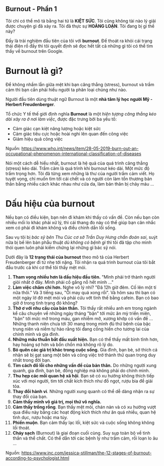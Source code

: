 ## Burnout - Phần 1

Tôi chỉ có thể mô tả bằng hai từ là **KIỆT SỨC**. Tôi cũng không tài nào lý giải được chuyện gì đã xảy ra. Tôi đã thực sự **HOẢNG LOẠN**. Tôi đang bị gì thế này? 

Đấy là trải nghiệm đầu tiên của tôi với **burnout**. Để thoát ra khỏi cái trạng thái điên rồ đấy thì tôi quyết định sẽ đọc hết tất cả những gì tôi có thể tìm thấy về burnout trên Google.

# Burnout là gì?

Để không nhầm lẫn giữa mệt khi bạn căng thẳng (stress), burnout và trầm cảm thì bạn cần phải hiểu người ta phân loại chúng như nào.

Người đầu tiên dùng thuật ngữ Burnout là một **nhà tâm lý học người Mỹ - Herbert Freudenberger**.

Tổ chức Y tế thế giới định nghĩa **Burnout** là một *hiện tượng căng thẳng kéo dài xảy ra ở nơi làm việc*, được đặc trưng bởi ba yếu tố:

- Cảm giác cạn kiệt năng lượng hoặc kiệt sức
- Cảm giác tiêu cực hoặc hoài nghi lên quan đến công việc
- Giảm hiệu quả công việc

Nguồn: https://www.who.int/news/item/28-05-2019-burn-out-an-occupational-phenomenon-international-classification-of-diseases

Nói một cách dễ hiểu nhất, burnout là hệ quả của quá trình căng thẳng (stress) kéo dài. Trầm cảm là quá trình khi burnout kéo dài. Một mức độ trầm trọng hơn. Tôi đã từng xem những lá thư của người trầm cảm viết. Họ tuyệt vọng, chỉ muốn tìm tới cái chết và có người còn làm tổn thương bản thân bằng nhiều cách khác nhau như cứa da, làm bản thân bị chảy máu ...
 
# Dấu hiệu của burnout

Nếu bạn có điều kiện, bạn nên đi khám khi thấy có vấn đề. Còn nếu bạn còn nhiều mối lo khác phải xử lý, thì cái thang đo này có thể giúp bạn cân nhắc xem có phải đi khám không và điều chỉnh dần lối sống. 

Sau vụ tôi bị *bác sỹ bên Thu Cúc cơ sở Trần Duy Hưng chẩn đoán sai*, suýt nữa bị bế lên bàn phẫu thuật *dù không có bệnh gì* thì tôi đã tập cho mình thói quen luôn phải kiểm chứng lại những gì bác sỹ nói.

Dưới đây là **12 trạng thái của burnout** theo mô tả của Herbert Freudenberger đi từ nhẹ tới nặng. Tôi nhận ra quá trình burnout của tôi bắt đầu trước cả khi cơ thể tôi thấy mệt mỏi.

1. **Tham vọng nhiều hơn là dấu hiệu đầu tiên.** "Mình phải trở thành người giỏi nhất ở đây. Mình phải cố gắng nỗ hết mình ..."
2. **Làm việc chăm chỉ hơn.** Nghe vô lý nhỉ? "Đã 12h giờ đêm. Cố lên một tí nữa thôi." Và 3 tiếng sau, "Ôi may quá xong rồi". Và hôm sau thì bạn có một ngày lờ đờ mệt mỏi và phải cứu vớt tình thế bằng cafein. Bạn có bao giờ ở trong tình trạng đó không?
3. **Thờ ơ với nhu cầu của bản thân.** Tôi thấy rất nhiều anh em trong ngành kể câu chuyện về những ngày tháng "bận" tới mức ăn mỳ triền miên, "bận" tới mức mỡ trong máu, gan nhiễm mỡ, xương khớp có vấn đề ... Những thanh niên chưa tới 30 mang trong mình đủ thứ bệnh của bậc trung niên và niềm tự hào rằng tôi đang cống hiến cho tương lai của chính mình và gia đình.
4. **Những mâu thuẫn bắt đầu xuất hiện.** Bạn có thể thấy mất bình tĩnh hơn, hay hoảng sợ hơn và bồn chồn mà không rõ lý do.
5. **Bỏ quên các giá trị khác trong cuộc sống.** Gia đình, bạn bè, sở thích cá nhân sẽ bị gạt sang một bên và công việc trở thành thứ quan trọng duy nhất trong đời bạn.
6. **Tìm cách đổ lỗi cho những vấn đề của bản thân.** Do những người xung quanh, gia đình, bạn bè, đồng nghiệp mà không phải do chính mình.
7. **Thu hẹp các mối quan hệ xã hội**. Bạn sẽ có xu hướng không thích tiếp xúc với mọi người, tim tới chất kích thích như đồ ngọt, rượu bia để giải tỏa.
8. **Thay đổi hành vi**. Những người xung quanh có thể dễ dàng nhận ra sự thay đổi của bạn.
9. **Cảm thấy mình vô giá trị, mọi thứ vô nghĩa.**
10. **Cảm thấy trống rỗng**. Bạn thấy mệt mỏi, chán nản và có xu hướng vượt qua điều này bằng các hoạt động kích thích như ăn quá nhiều, quan hệ tình dục, rượu hoặc ma túy.
11. **Phiền muộn**. Bạn cảm thấy lạc lối, kiệt sức và cuộc sống không không lối thoát.
12. **Cháy sạch** (Burnout) là giai đoạn cuối cùng. Suy sụp toàn bộ về tinh thần và thể chất. Có thể dẫn tới các bệnh lý như trầm cảm, rối loạn lo âu ...

Nguồn: https://www.inc.com/jessica-stillman/the-12-stages-of-burnout-according-to-psychologist.html


